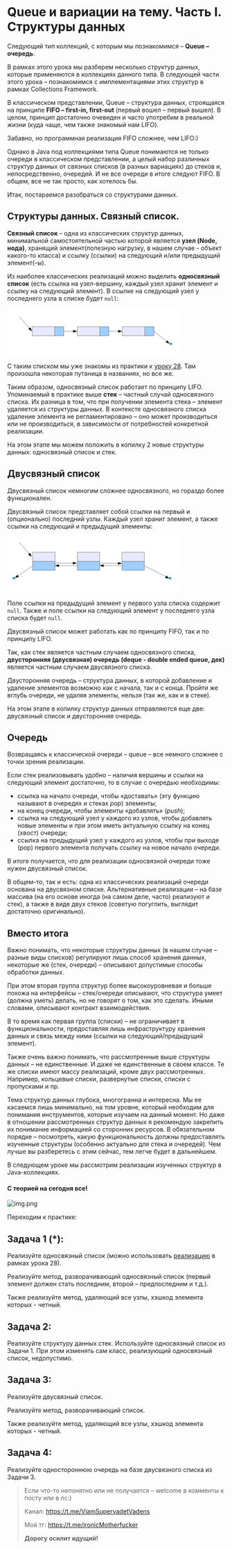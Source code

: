 # Queue и вариации на тему. Часть I. Структуры данных

Следующий тип коллекций, с которым мы познакомимся – **Queue – очередь**.

В рамках этого урока мы разберем несколько структур данных, которые применяются в коллекциях данного типа. В следующей
части этого урока – познакомимся с имплементациями этих структур в рамках Collections Framework.

В классическом представлении, Queue – структура данных, строящаяся на принципе **FIFO – first-in, first-out** (первый
вошел – первый вышел). В целом, принцип достаточно очевиден и часто употребим в реальной жизни (куда чаще, чем также
знакомый нам LIFO).

Забавно, но программная реализация FIFO сложнее, чем LIFO:)

Однако в Java под коллекциями типа Queue понимаются не только очереди в классическом представлении, а целый набор
различных структур данных от связных списков (в разных вариациях) до стеков и, непосредственно, очередей. И не все
очереди в итоге следуют FIFO. В общем, все не так просто, как хотелось бы.

Итак, постараемся разобраться со структурами данных.

## Структуры данных. Связный список.

**Связный список** – одна из классических структур данных, минимальной самостоятельной частью которой является **узел
(Node, нода)**, хранящий элемент(полезную нагрузку, в нашем случае - объект какого-то класса) и ссылку (ссылки) на
следующий и/или предыдущий элемент(-ы).

Из наиболее классических реализаций можно выделить **односвязный список** (есть ссылка на узел-вершину, каждый узел
хранит элемент и ссылку на следующий элемент). В ссылке на следующий узел у последнего узла в списке будет `null`:

![img.png](singlyLinkedList.png)

С таким списком мы уже знакомы из практики к [уроку 28](https://telegra.ph/Generics-CHast-I-12-12). Там произошла
некоторая путаница в названиях, но все же.

Таким образом, односвязный список работает по принципу LIFO. Упоминаемый в практике выше **стек** – частный случай
односвязного списка. Их разница в том, что при получении элемента стека – элемент удаляется из структуры данных. В
контексте односвязного списка удаление элемента не регламентировано – оно может производиться или не производиться, в
зависимости от потребностей конкретной реализации.

На этом этапе мы можем положить в копилку 2 новые структуры данных: односвязный список и стек.

## Двусвязный список

Двусвязный список немногим сложнее односвязного, но гораздо более функционален.

Двусвязный список представляет собой ссылки на первый и (опционально) последний узлы. Каждый узел хранит элемент, а
также ссылки на следующий и предыдущий элементы:

![img.png](doublyLinkedList.png)

Поле ссылки на предыдущий элемент у первого узла списка содержит `null`. Также и поле ссылки на следующий элемент у
последнего узла списка будет `null`.

Двусвязный список может работать как по принципу FIFO, так и по принципу LIFO.

Так, как стек является частным случаем односвязного списка, **двусторонняя (двусвязная) очередь (deque - double ended
queue, дек)** является частным случаем двусвязного списка.

Двусторонняя очередь – структура данных, в которой добавление и удаление элементов возможно как с начала, так и с конца.
Пройти же вглубь очереди, не удаляя элементы, нельзя (так же, как и в стеке).

На этом этапе в копилку структур данных отправляются еще две: двусвязный список и двусторонняя очередь.

## Очередь

Возвращаясь к классической очереди – queue – все немного сложнее с точки зрения реализации.

Если стек реализовывать удобно – наличия вершины и ссылки на следующий элемент достаточно, то в случае с очередью
необходимы:

- ссылка на начало очереди, чтобы «доставать» (эту функцию называют в очередях и стеках _pop_) элементы;
- на конец очереди, чтобы элементы «добавлять» (_push_);
- ссылка на следующий узел у каждого из узлов, чтобы добавлять новые элементы и при этом иметь актуальную ссылку на
  конец (хвост) очереди;
- ссылка на предыдущий узел у каждого из узлов, чтобы при выходе (pop) первого элемента получать ссылку на новое начало
  очереди.

В итоге получается, что для реализации односвязной очереди тоже нужен двусвязный список.

В общем-то, так и есть: одна из классических реализаций очереди основана на двусвязном списке. Альтернативные
реализации – на базе массива (на его основе иногда (на самом деле, часто) реализуют и стек), а также в виде двух
стеков (советую погуглить, выглядит достаточно оригинально).

## Вместо итога

Важно понимать, что некоторые структуры данных (в нашем случае – разные виды списков) регулируют лишь способ хранения
данных, некоторые же (стек, очереди) – описывают допустимые способы обработки данных.

При этом вторая группа структур более высокоуровневая и больше похожа на интерфейсы – стек/очереди описывают, что
структура умеет (должна уметь) делать, но не говорят о том, как это сделать. Иными словами, описывают контракт
взаимодействия.

В то время как первая группа (списки) – не ограничивает в функциональности, предоставляя лишь инфраструктуру хранения
данных и связь между ними (ссылки на следующий/предыдущий элемент).

Также очень важно понимать, что рассмотренные выше структуры данных – не единственные. И даже не единственные в своем
классе. Те же списки имеют массу реализаций, кроме двух рассмотренных. Например, кольцевые списки, развернутые списки,
списки с пропусками и пр.

Тема структур данных глубока, многогранна и интересна. Мы ее касаемся лишь минимально, на том уровне, который необходим
для понимания инструментов, которые изучаем на данный момент. Но даже в отношении рассмотренных структур данных я
рекомендую закрепить их понимание информацией со сторонних ресурсов. В обязательном порядке – посмотреть, какую
функциональность должны предоставлять изученные структуры (особенно актуально для стека и очередей). Чем лучше вы
разберетесь с этим сейчас, тем легче будет в дальнейшем.

В следующем уроке мы рассмотрим реализации изученных структур в Java-коллекциях.

#### С теорией на сегодня все!

![img.png](../../../commonmedia/defaultFooter.jpg)

Переходим к практике:

## Задача 1 (*):

Реализуйте односвязный список (можно использовать
[реализацию](https://github.com/KFalcon2022/practical-tasks/blob/master/src/com/walking/lesson28_generics1/task4/structure/Stack.java)
в рамках урока 28).

Реализуйте метод, разворачивающий односвязный список (первый элемент должен стать последним, второй – предпоследним и
т.д.).

Также реализуйте метод, удаляющий все узлы, хэшкод элемента которых - четный.

## Задача 2:

Реализуйте структуру данных стек. Используйте односвязный список из Задачи 1. При этом изменять сам класс, реализующий
односвязный список, недопустимо.

## Задача 3:

Реализуйте двусвязный список.

Реализуйте метод, разворачивающий список.

Также реализуйте метод, удаляющий все узлы, хэшкод элемента которых - четный.

## Задача 4:

Реализуйте одностороннюю очередь на базе двусвязного списка из Задачи 3.

> Если что-то непонятно или не получается – welcome в комменты к посту или в лс:)
>
> Канал: https://t.me/ViamSupervadetVadens
>
> Мой тг: https://t.me/ironicMotherfucker
>
> **Дорогу осилит идущий!**